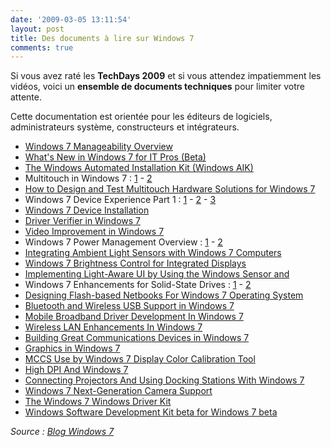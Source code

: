 ```yaml
---
date: '2009-03-05 13:11:54'
layout: post
title: Des documents à lire sur Windows 7
comments: true
---
```


Si vous avez raté les **TechDays 2009** et si vous attendez impatiemment les vidéos, voici un **ensemble de documents techniques** pour limiter votre attente.

Cette documentation est orientée pour les éditeurs de logiciels, administrateurs système, constructeurs et intégrateurs.
	
  * [Windows 7 Manageability Overview](http://download.microsoft.com/download/1/0/1/1017E8C2-3117-4C82-9E6D-3B7C8E3AE256/Windows7_Manageability.doc)
  * [What's New in Windows 7 for IT Pros (Beta)](http://download.microsoft.com/download/1/0/1/1017E8C2-3117-4C82-9E6D-3B7C8E3AE256/Windows7_WhatsNew.doc)
  * [The Windows Automated Installation Kit (Windows AIK)](http://www.microsoft.com/downloads/details.aspx?FamilyID=4ad85860-d1f4-42a1-a46c-e039e3d0db5d&displaylang=en)
  * Multitouch in Windows 7 : [1](http://download.microsoft.com/download/F/A/7/FA70E919-8F82-4C4E-8D02-97DB3CF79AD5/MBL-T527_Yang_Taiwan.pdf) - [2](http://download.microsoft.com/download/8/6/A/86A97515-8AF4-4CA6-B516-CDA1139B8D93/MBL-T787_en.pptx)
  * [How to Design and Test Multitouch Hardware Solutions for Windows 7](http://download.microsoft.com/download/A/D/F/ADF1347D-08DC-41A4-9084-623B1194D4B2/Touch_Design-Test.docx)
  * Windows 7 Device Experience Part 1 : [1](http://download.microsoft.com/download/F/A/7/FA70E919-8F82-4C4E-8D02-97DB3CF79AD5/CON-T788_Windows7DeviceExperience_Brodeur.pdf) - [2](http://download.microsoft.com/download/8/6/A/86A97515-8AF4-4CA6-B516-CDA1139B8D93/CON-T788_en.pptx) - [3](http://download.microsoft.com/download/9/C/5/9C5B2167-8017-4BAE-9FDE-D599BAC8184A/MfpDevExp.docx)
  * [Windows 7 Device Installation](http://download.microsoft.com/download/F/A/7/FA70E919-8F82-4C4E-8D02-97DB3CF79AD5/CON-T532_Fang.pdf)
  * [Driver Verifier in Windows 7](http://download.microsoft.com/download/a/d/f/adf1347d-08dc-41a4-9084-623b1194d4b2/Win7DriverVer.docx)
  * [Video Improvement in Windows 7](http://download.microsoft.com/download/5/E/6/5E66B27B-988B-4F50-AF3A-C2FF1E62180F/GRA-T585_WH08.pptx)
  * Windows 7 Power Management Overview : [1](http://download.microsoft.com/download/F/A/7/FA70E919-8F82-4C4E-8D02-97DB3CF79AD5/COR-T540_Tao_China_Taiwan.pdf) - [2](http://download.microsoft.com/download/8/6/A/86A97515-8AF4-4CA6-B516-CDA1139B8D93/COR-T540_en.pptx)
  * [Integrating Ambient Light Sensors with Windows 7 Computers](http://download.microsoft.com/download/a/d/f/adf1347d-08dc-41a4-9084-623b1194d4b2/Integrating_Ambient_Light_Sensors_With_Windows.docx)
  * [Windows 7 Brightness Control for Integrated Displays](http://download.microsoft.com/download/9/c/5/9c5b2167-8017-4bae-9fde-d599bac8184a/BrightnessCtrl.docx)
  * [Implementing Light-Aware UI by Using the Windows Sensor and](http://download.microsoft.com/download/a/d/f/adf1347d-08dc-41a4-9084-623b1194d4b2/Implementing_Light_Aware_UI.docx)
  * Windows 7 Enhancements for Solid-State Drives : [1](http://download.microsoft.com/download/F/A/7/FA70E919-8F82-4C4E-8D02-97DB3CF79AD5/COR-T558_Shu_Taiwan.pdf) - [2](http://download.microsoft.com/download/5/E/6/5E66B27B-988B-4F50-AF3A-C2FF1E62180F/COR-T558_WH08.pptx)
  * [Designing Flash-based Netbooks For Windows 7 Operating System](http://download.microsoft.com/download/F/A/7/FA70E919-8F82-4C4E-8D02-97DB3CF79AD5/MBL-T549_BohdanR_Taiwan.pdf)
  * [Bluetooth and Wireless USB Support in Windows 7](http://download.microsoft.com/download/F/A/7/FA70E919-8F82-4C4E-8D02-97DB3CF79AD5/CON-T536_Bhesania_Taiwan.pdf)
  * [Mobile Broadband Driver Development In Windows 7 ](http://download.microsoft.com/download/8/6/A/86A97515-8AF4-4CA6-B516-CDA1139B8D93/MBL-T794_en.pptx)
  * [Wireless LAN Enhancements In Windows 7](http://download.microsoft.com/download/5/E/6/5E66B27B-988B-4F50-AF3A-C2FF1E62180F/MBL-T604_WH08.pptx)
  * [Building Great Communications Devices in Windows 7](http://download.microsoft.com/download/5/E/6/5E66B27B-988B-4F50-AF3A-C2FF1E62180F/CON-T563_WH08.pptx)
  * [Graphics in Windows 7](http://download.microsoft.com/download/F/A/7/FA70E919-8F82-4C4E-8D02-97DB3CF79AD5/GRA-T786_Kancherla_Taiwan.pdf)
  * [MCCS Use by Windows 7 Display Color Calibration Tool](http://download.microsoft.com/download/9/C/5/9C5B2167-8017-4BAE-9FDE-D599BAC8184A/MCCS-DCC.docx)
  * [High DPI And Windows 7](http://download.microsoft.com/download/F/A/7/FA70E919-8F82-4C4E-8D02-97DB3CF79AD5/GRA-T582_Kancherla_Taiwan.pdf)
  * [Connecting Projectors And Using Docking Stations With Windows 7](http://download.microsoft.com/download/F/A/7/FA70E919-8F82-4C4E-8D02-97DB3CF79AD5/MBL-T579_Kancherla_Taiwan.pdf)
  * [Windows 7 Next-Generation Camera Support](http://download.microsoft.com/download/5/E/6/5E66B27B-988B-4F50-AF3A-C2FF1E62180F/GRA-T538_WH08.pptx)
  * [The Windows 7 Windows Driver Kit](http://download.microsoft.com/download/8/6/A/86A97515-8AF4-4CA6-B516-CDA1139B8D93/COR-T562_en.pptx)
  * [Windows Software Development Kit beta for Windows 7 beta](http://www.microsoft.com/downloads/details.aspx?FamilyID=a91dc12a-fc94-4027-b67e-46bab7c5226c)

_Source : [Blog Windows 7](http://blogs.technet.com/windows7/archive/2009/03/04/pleins-de-documents-lire-sur-windows-7.aspx)_
